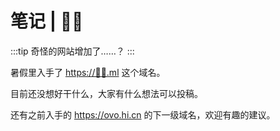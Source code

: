 # 笔记 | 🐢💈

:::tip
奇怪的网站增加了……？
:::

暑假里入手了 [https://🐢💈.ml](https://🐢💈.ml) 这个域名。

目前还没想好干什么，大家有什么想法可以投稿。

还有之前入手的 https://ovo.hi.cn 的下一级域名，欢迎有趣的建议。